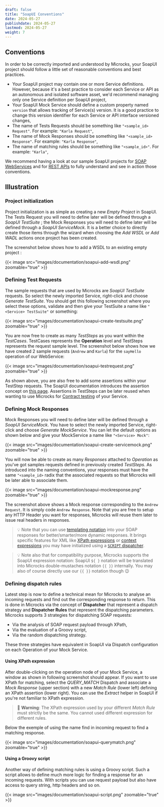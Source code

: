 ```yaml
---
draft: false
title: "SoapUI Conventions"
date: 2024-05-27
publishdate: 2024-05-27
lastmod: 2024-05-27
weight: 7
---
```


## Conventions

In order to be correctly imported and understood by Microcks, your SoapUI project should follow a little set of reasonable conventions and best practices.

* Your SoapUI project may contain one or more Service definitions. However, because it's a best practice to consider each Service or API as an autonomous and isolated software asset, we'd recommend managing only one Service definition per SoapUI project,
* Your SoapUI Mock Service should define a custom property named `version` that allows tracking of Service(s) version. It is a good practice to change this version identifier for each Service or API interface versioned changes,
* The name of Tests Requests should be something like `"<sample_id> Request"`. For example: `"Karla Request"`,
* The name of Mock Responses should be something like `"<sample_id> Response"`. For example: `"Karla Response"`,
* The name of matching rules should be something like `"<sample_id>"`. For example: `"Karla"`,

We recommend having a look at our sample SoapUI projects for [SOAP WebServices](https://raw.githubusercontent.com/microcks/microcks/master/samples/HelloService-soapui-project.xml) and for [REST APIs](https://raw.githubusercontent.com/microcks/microcks/master/samples/HelloAPI-soapui-project.xml) to fully understand and see in action those conventions.

## Illustration

### Project initialization

Project initialization is as simple as creating a new *Empty Project* in SoapUI. The Tests Request you will need to define later will be defined through a *SoapUI TestSuite* ; the Mock Responses you will need to define later will be defined through a *SoapUI ServiceMock*. It is a better choice to directly create those items through the wizard when choosing the *Add WSDL* or *Add WADL* actions once project has been created.

The screenshot below shows how to add a WSDL to an existing empty project :

{{< image src="images/documentation/soapui-add-wsdl.png" zoomable="true" >}}

### Defining Test Requests

The sample requests that are used by Microcks are *SoapUI TestSuite* requests. So select the newly imported Service, right-click and choose *Generate TestSuite*. You should get this following screenshot where you select these options, validate and then give your TestSuite a name like `"<Service> TestSuite"` or something:

{{< image src="images/documentation/soapui-create-testsuite.png" zoomable="true" >}}

You are now free to create as many *TestSteps* as you want within the *TestCases*. TestCases represents the **Operation** level and TestSteps represents the request sample level. The screenshot below shows how we have created 2 sample requests (`Andrew` and `Karla`) for the `sayHello` operation of our WebService:

{{< image src="images/documentation/soapui-testrequest.png" zoomable="true" >}}

As shown above, you are also free to add some assertions within your TestStep requests. The SoapUI documentation introduces the assertion concept on [this page](https://www.soapui.org/functional-testing/assertion-teststep.html). Assertions in TestSteps can be later reused when wanting to use Microcks for [Contract testing](../tests) of your Service.

### Defining Mock Responses

Mock Responses you will need to define later will be defined through a *SoapUI ServiceMock*. You have to select the newly imported Service, right-click and choose *Generate MockService*. You can let the default options as shown below and give your MockService a name like `"<Service> Mock"`:

{{< image src="images/documentation/soapui-create-servicemock.png" zoomable="true" >}}

You will now be able to create as many *Responses* attached to *Operation* as you've got samples requests defined in previously created *TestSteps*. As introduced into the naming conventions, your responses must have the same `"<sample_id>` radix that the associated requests so that Microcks will be later able to associate them.

{{< image src="images/documentation/soapui-mockresponse.png" zoomable="true" >}}

The screenshot above shows a Mock response corresponding to the `Andrew Request`. It is simply code `Andrew Response`. Note that you are free to setup any HTTP Header you want for responses, Microcks will reuse them later to issue real headers in responses.

> 💡 Note that you can use [templating notation](/documentation/references/templates) into your SOAP responses for better/smarter/more dynamic responses. It brings specific features for XML like [XPath expressions](/documentation/references/templates/#xml-body-xpath-expression) or [context expressions](/documentation/references/templates/#context-expression) you may have initialized using a [`SCRIPT` dispatcher](/documentation/references/explanations/dispatching/#script-dispatcher).

> 💡 Note also that for compatibility purpose, Microcks supports the SoapUI expression notation: SoapUI `${ }` notation will be translated into Microcks double-mustaches notation `{{ }}` internally. You may also of course directly use our `{{ }}` notation though 😉

### Defining dispatch rules

Latest step is now to define a technical mean for Microcks to analyse an incoming requests and find out the corresponding response to return. This is done in Microcks via the concept of **Dispatcher** that represent a dispatch strategy and **Dispatcher Rules** that represent the dispatching parameters. Microcks supports 3 strategies for dispatching SOAP requests:

* Via the analysis of SOAP request payload through XPath,
* Via the evaluation of a Groovy script,
* Via the random dispatching strategy.

These three strategies have equivalent in SoapUI via Dispatch configuration on each Operation of your Mock Service.

#### Using XPath expression

After double-clicking on the operation node of your Mock Service, a window as shown in following screenshot should appear. If you want to use XPath for matching, select the *QUERY_MATCH* Dispatch and associate a *Mock Response* (upper section) with a new *Match Rule* (lower left) defining an XPath assertion (lower right). You can use the *Extract* helper in SoapUI if you're not familiar to XPath expression.

> 🚨 **Warning**: The XPath expression used by your different *Match Rule* must strictly be the same. You cannot used different expression for different rules.

Below the exemple of using the name find in incoming request to find a matching response.

{{< image src="images/documentation/soapui-querymatch.png" zoomable="true" >}}

#### Using a Groovy script

Another way of defining matching rules is using a Groovy script. Such a script allows to define much more logic for finding a response for an incoming requests. With scripts you can use request payload but also have access to query string, http headers and so on.

{{< image src="images/documentation/soapui-script.png" zoomable="true" >}}
